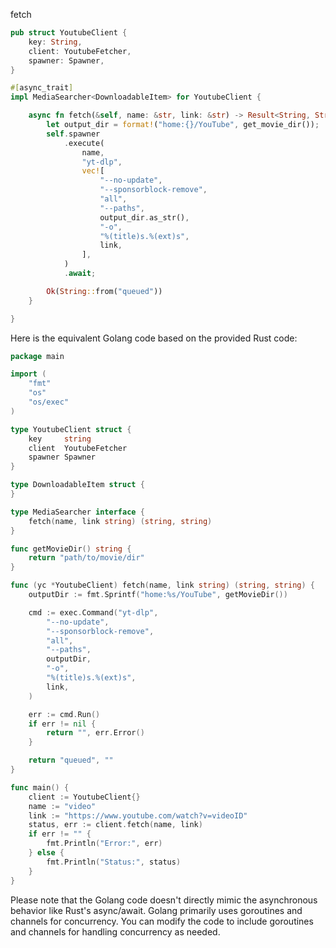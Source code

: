 fetch

```rust
pub struct YoutubeClient {
    key: String,
    client: YoutubeFetcher,
    spawner: Spawner,
}

#[async_trait]
impl MediaSearcher<DownloadableItem> for YoutubeClient {

    async fn fetch(&self, name: &str, link: &str) -> Result<String, String> {
        let output_dir = format!("home:{}/YouTube", get_movie_dir());
        self.spawner
            .execute(
                name,
                "yt-dlp",
                vec![
                    "--no-update",
                    "--sponsorblock-remove",
                    "all",
                    "--paths",
                    output_dir.as_str(),
                    "-o",
                    "%(title)s.%(ext)s",
                    link,
                ],
            )
            .await;

        Ok(String::from("queued"))
    }

}
```


Here is the equivalent Golang code based on the provided Rust code:

```go
package main

import (
	"fmt"
	"os"
	"os/exec"
)

type YoutubeClient struct {
	key     string
	client  YoutubeFetcher
	spawner Spawner
}

type DownloadableItem struct {
}

type MediaSearcher interface {
	fetch(name, link string) (string, string)
}

func getMovieDir() string {
	return "path/to/movie/dir"
}

func (yc *YoutubeClient) fetch(name, link string) (string, string) {
	outputDir := fmt.Sprintf("home:%s/YouTube", getMovieDir())

	cmd := exec.Command("yt-dlp",
		"--no-update",
		"--sponsorblock-remove",
		"all",
		"--paths",
		outputDir,
		"-o",
		"%(title)s.%(ext)s",
		link,
	)

	err := cmd.Run()
	if err != nil {
		return "", err.Error()
	}

	return "queued", ""
}

func main() {
	client := YoutubeClient{}
	name := "video"
	link := "https://www.youtube.com/watch?v=videoID"
	status, err := client.fetch(name, link)
	if err != "" {
		fmt.Println("Error:", err)
	} else {
		fmt.Println("Status:", status)
	}
}
```

Please note that the Golang code doesn't directly mimic the asynchronous behavior like Rust's async/await. Golang primarily uses goroutines and channels for concurrency. You can modify the code to include goroutines and channels for handling concurrency as needed.